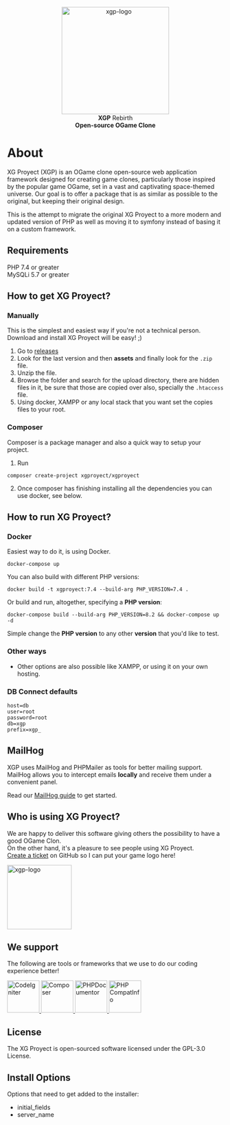 


<p align="center">
    <a href="https://github.com/EldoranDev/XGP-Rebirth" target="_blank">
        <img align="center" src="" width="250px" title="XG Proyect" alt="xgp-logo">
    </a>
    <br>
    <strong>XGP</strong> Rebirth
    <br>
    <strong>Open-source OGame Clone</strong>
</p> 

About
====

XG Proyect (XGP) is an OGame clone open-source web application framework designed for creating game clones, particularly those inspired by the popular game OGame, set in a vast and captivating space-themed universe. Our goal is to offer a package that is as similar as possible to the original, but keeping their original design.

This is the attempt to migrate the original XG Proyect to a more modern and updated version of PHP as well as moving it to symfony instead of basing it on a custom framework.

## Requirements

PHP 7.4 or greater  
MySQLi 5.7 or greater  

## How to get XG Proyect?

### Manually
This is the simplest and easiest way if you're not a technical person. Download and install XG Proyect will be easy! ;)

 1. Go to [releases](https://github.com/XGProyect/XG-Proyect-v3.x.x/releases)
 2. Look for the last version and then **assets** and finally look for the `.zip` file.
 3. Unzip the file.
 4. Browse the folder and search for the upload directory, there are hidden files in it, be sure that those are copied over also, specially the `.htaccess` file.
 5. Using docker, XAMPP or any local stack that you want set the copies files to your root.

### Composer
Composer is a package manager and also a quick way to setup your project.

1. Run
```
composer create-project xgproyect/xgproyect
```
2. Once composer has finishing installing all the dependencies you can use docker, see below.

## How to run XG Proyect?
### Docker
Easiest way to do it, is using Docker.

```
docker-compose up
```

You can also build with different PHP versions:
```
docker build -t xgproyect:7.4 --build-arg PHP_VERSION=7.4 .
```

Or build and run, altogether, specifying a **PHP version**:
```
docker-compose build --build-arg PHP_VERSION=8.2 && docker-compose up -d
```

Simple change the **PHP version** to any other **version** that you'd like to test.

### Other ways
- Other options are also possible like XAMPP, or using it on your own hosting.

### DB Connect defaults
```
host=db
user=root
password=root
db=xgp
prefix=xgp_
```

## MailHog
XGP uses MailHog and PHPMailer as tools for better mailing support. MailHog allows you to intercept emails **locally** and receive them under a convenient panel.

Read our <a href="https://github.com/XGProyect/XG-Proyect-v3.x.x/wiki/MailHog-usage-and-setup" target="_blank">MailHog guide</a> to get started.

## Who is using XG Proyect?
We are happy to deliver this software giving others the possibility to have a good OGame Clon.  
On the other hand, it's a pleasure to see people using XG Proyect.  
<a href="https://github.com/XGProyect/XG-Proyect-v3.x.x/issues" target="_blank">Create a ticket</a> on GitHub so I can put your game logo here!  

<img align="center" img src="https://xgproyect.org/wp-content/uploads/2019/10/xgp-new-logo-black.png" width="150px" title="XG Proyect" alt="xgp-logo">

## We support
The following are tools or frameworks that we use to do our coding experience better!

<p>
    <a href="https://codeigniter.com/" rel="nofollow">
        <img src="https://codeigniter.com/favicon.ico" alt="CodeIgniter" width="75px">
    </a>
    <a href="https://getcomposer.org/" rel="nofollow">
        <img src="https://getcomposer.org/img/logo-composer-transparent2.png" alt="Composer" width="75px">
    </a>
    <a href="https://www.phpdoc.org/" rel="nofollow">
        <img src="https://avatars0.githubusercontent.com/u/1239567?s=400&v=4" alt="PHPDocumentor" width="75px">
    </a>
    <a href="https://github.com/llaville/php-compat-info" rel="nofollow">
        <img src="https://avatars2.githubusercontent.com/u/364342?s=460&v=4" alt="PHP CompatInfo" width="75px">
    </a>
</p>

## License
The XG Proyect is open-sourced software licensed under the GPL-3.0 License.

## Install Options
Options that need to get added to the installer:

- initial_fields
- server_name
